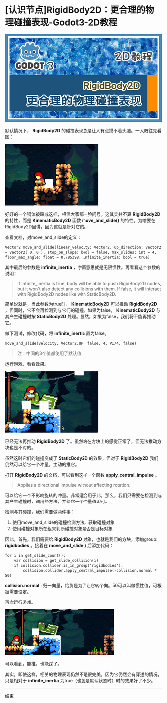 # [认识节点]RigidBody2D：更合理的物理碰撞表现-Godot3-2D教程

![](https://raw.githubusercontent.com/yuiitsu/image_lib/master/202101/1683d53a-cf42-45f0-8f3b-8921c00b6c54.jpeg)

默认情况下， **RigidBody2D** 的碰撞表现总是让人有点摸不着头脑。一入既往先看图：

![](https://raw.githubusercontent.com/yuiitsu/image_lib/master/202101/172ac9ef-48d4-482c-9ad0-3dc9e797f158.gif)

好好的一个钢体被踩成这样，相信大家都一脸问号。这其实并不算 **RigidBody2D** 的特性，而是 **KinematicBody2D** 函数 **move_and_slide()** 的特性。为啥要在RigidBody2D里讲，因为这就是针对它的。

查看文档，对move_and_slide的定义：

```
Vector2 move_and_slide(linear_velocity: Vector2, up_direction: Vector2 = Vector2( 0, 0 ), stop_on_slope: bool = false, max_slides: int = 4, floor_max_angle: float = 0.785398, infinite_inertia: bool = true)

```

其中最后的参数是 **infinite_inertia** ，字面意思就是无限惯性。再看看这个参数的说明：

> If infinite_inertia is true, body will be able to push RigidBody2D nodes, but it won't also detect any collisions with them. If false, it will interact with RigidBody2D nodes like with StaticBody2D.

简单说就是，当此参数为true时， **KinematicBody2D** 可以推动 **RigidBody2D** ，但同时，它不会再检测到与它们的碰撞。如果为false，    **KinematicBody2D** 与其产生碰撞时按 **StaticBody2D** 处理。显然，如果为false，我们将不能再推动它。

做下测试，修改代码，将 **infinite_inertia** 置为false。

```
move_and_slide(velocity, Vector2.UP, false, 4, PI/4, false)
```

> 注：中间的3个值都使用了默认值

运行游戏，看看效果。

![](https://raw.githubusercontent.com/yuiitsu/image_lib/master/202101/ce2e678b-6a4f-46f0-aaa0-a7483892d7bb.gif)

已经无法再推动 **RigidBody2D** 了。虽然站在方块上的感觉正常了，但无法推动方块也是不对的。

虽然这时它们的碰撞变成了 **StaticBody2D** 的效果，但对于 **RigidBody2D** 我们仍然可以给它一个冲量，主动的推它。

打开 **RigidBody2D** 的文档，可以看到这样一个函数 **apply_central_impulse** 。

> Applies a directional impulse without affecting rotation.

可以给它一个不影响旋转的冲量。非常适合用于此，那么，我们只需要在检测到与其产生碰撞时，调用些方法，并给它一个冲量值即可。

检测与其碰撞，我们需要做两件事：

1. 使用move_and_slide的碰撞检测方法，获取碰撞对象
2. 使用碰撞对象所在组来判断碰撞对象是否是目标对象

因此，首先，我们需要给 **RigidBody2D** 对象，也就是我们的方块，添加group: **rigidbodies** 。接着在 **move_and_slide()** 后添加代码：

```
for i in get_slide_count():
	var collision = get_slide_collision(i)
	if collision.collider.is_in_group('rigidbodies'):
		collision.collider.apply_central_impulse(-collision.normal * 50)
```

 **collision.normal** : 归一向量，给负是为了让它转个向。50可以叫做惯性值，可根据需要设定。

再次运行游戏。

![](https://raw.githubusercontent.com/yuiitsu/image_lib/master/202101/2c751775-b366-4cab-b3b1-151c42231b67.gif)

可以看到，能推，也能踩了。

其实，即使这样，相关的物理表现仍然不是很完美，因为它仍然会有穿透的情况，只是相对于 **infinite_inertia** 为true（也就是默认状态时）时的效果好了不少。

***

结束